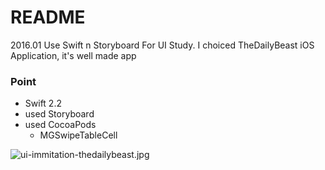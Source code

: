 # README #

2016.01 
Use Swift n Storyboard For UI Study.
I choiced TheDailyBeast iOS Application, it's well made app

### Point ###

* Swift 2.2
* used Storyboard
* used CocoaPods
    * MGSwipeTableCell

![ui-immitation-thedailybeast.jpg](https://bitbucket.org/repo/56yEkB/images/323023807-ui-immitation-thedailybeast.jpg)
